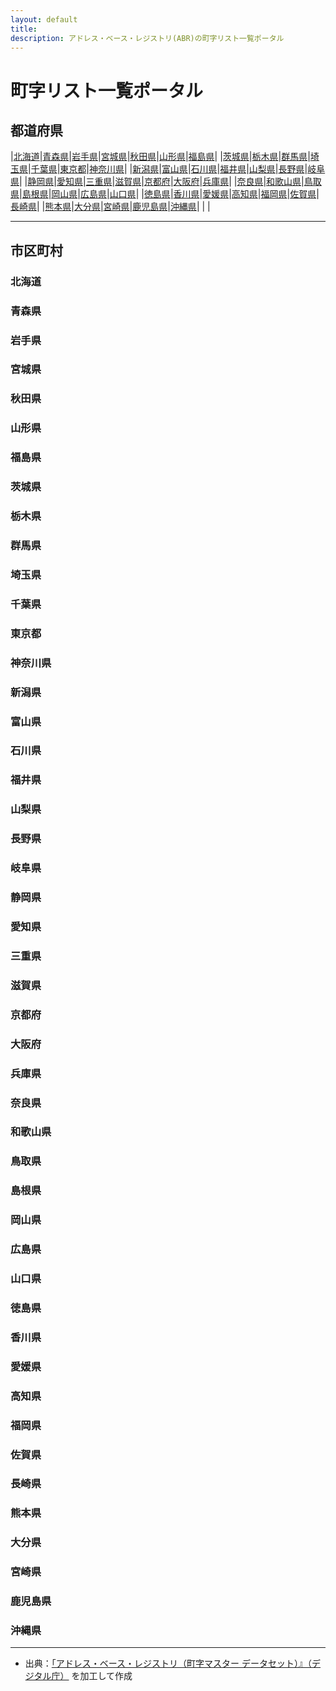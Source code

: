 ```yaml
---
layout: default
title:
description: アドレス・ベース・レジストリ(ABR)の町字リスト一覧ポータル
---
```


# 町字リスト一覧ポータル

## 都道府県

|[北海道](#北海道)|[青森県](#青森県)|[岩手県](#岩手県)|[宮城県](#宮城県)|[秋田県](#秋田県)|[山形県](#山形県)|[福島県](#福島県)|
|[茨城県](#茨城県)|[栃木県](#栃木県)|[群馬県](#群馬県)|[埼玉県](#埼玉県)|[千葉県](#千葉県)|[東京都](#東京都)|[神奈川県](#神奈川県)|
|[新潟県](#新潟県)|[富山県](#富山県)|[石川県](#石川県)|[福井県](#福井県)|[山梨県](#山梨県)|[長野県](#長野県)|[岐阜県](#岐阜県)|
|[静岡県](#静岡県)|[愛知県](#愛知県)|[三重県](#三重県)|[滋賀県](#滋賀県)|[京都府](#京都府)|[大阪府](#大阪府)|[兵庫県](#兵庫県)|
|[奈良県](#奈良県)|[和歌山県](#和歌山県)|[鳥取県](#鳥取県)|[島根県](#島根県)|[岡山県](#岡山県)|[広島県](#広島県)|[山口県](#山口県)|
|[徳島県](#徳島県)|[香川県](#香川県)|[愛媛県](#愛媛県)|[高知県](#高知県)|[福岡県](#福岡県)|[佐賀県](#佐賀県)|[長崎県](#長崎県)|
|[熊本県](#熊本県)|[大分県](#大分県)|[宮崎県](#宮崎県)|[鹿児島県](#鹿児島県)|[沖縄県](#沖縄県)| | |

---

## 市区町村

### 北海道


### 青森県


### 岩手県


### 宮城県


### 秋田県


### 山形県


### 福島県


### 茨城県


### 栃木県


### 群馬県


### 埼玉県


### 千葉県


### 東京都


### 神奈川県


### 新潟県


### 富山県


### 石川県


### 福井県


### 山梨県


### 長野県


### 岐阜県


### 静岡県


### 愛知県


### 三重県


### 滋賀県


### 京都府


### 大阪府


### 兵庫県


### 奈良県


### 和歌山県


### 鳥取県


### 島根県


### 岡山県


### 広島県


### 山口県


### 徳島県


### 香川県


### 愛媛県


### 高知県


### 福岡県


### 佐賀県


### 長崎県


### 熊本県


### 大分県


### 宮崎県


### 鹿児島県


### 沖縄県



---

- 出典：[「アドレス・ベース・レジストリ（町字マスター データセット）』（デジタル庁）](https://www.digital.go.jp/policies/base_registry_address/) を加工して作成